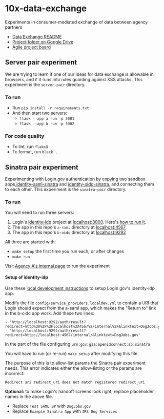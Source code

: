 # 10x-data-exchange

Experiments in consumer-mediated exchange of data between agency partners

* [Data Exchange README](https://docs.google.com/document/d/1IfLms6VMIaOpkgdy0_DiDTQXpntpgtQZgoTyKUExCTw/)
* [Project folder on Google Drive](https://drive.google.com/drive/folders/1Xv6QOYEFwhMv2SfVHi9Rzl4XASAvnbXc)
* [Agile project board](https://github.com/orgs/GSA-TTS/projects/31/)

## Server pair experiment

We are trying to learn if one of our ideas for data exchange is allowable in browsers, and if it runs into rules guarding against XSS attacks. This experiment is the `server-pair` directory.

### To run
* Run `pip install -r requirements.txt`
* And then start two servers:
  * `flask --app a run -p 5001`
  * `flask --app b run -p 5002`

### For code quality
* To lint, run `flake8`
* To format, run `black .`

## Sinatra pair experiment

Experimenting with Login.gov authentication by copying two sandbox apps,[identity-saml-sinatra](https://github.com/18F/identity-saml-sinatra) and [identity-oidc-sinatra](https://github.com/18F/identity-oidc-sinatra), and connecting them to each other. This experiment is the `sinatra-pair` directory.

### To run

You will need to run three servers:

  1. Login's [identity-idp](https://github.com/18F/identity-idp) project at [localhost:3000](http://localhost:3000/). Here's [how to run it](#setup-of-identity-idp).
  2. The app in this repo's `a-saml` directory at [localhost:4567](http://localhost:4567/)
  3. The app in this repo's `b-oidc` directory at [localhost:9292](http://localhost:9292/)

All three are started with:

  * `make setup` the first time you run each, or after changes
  * `make run`

  Visit [Agency A's internal page](http://localhost:4567/internal/) to run the experiment

#### Setup of identity-idp

Use these [local development instructions](https://github.com/18F/identity-idp/blob/main/docs/local-development.md) to setup Login.gov's identity-idp app.

Modify the file `config/service_providers.localdev.yml` to contain a URI that Login should expect from the a-saml app, which makes the "Return to" link in the b-oidc app work. Add these two lines:
```
- 'http://localhost:9292/auth/result?redirect=http%3A%2F%2Flocalhost%3A4567%2Finternal%2F&linktext=DogJobs.gov'
- 'http://localhost:9292/auth/result?redirect=http://localhost:4567/internal/&linktext=DogJobs.gov'
```
In the part of the file configuring `urn:gov:gsa:openidconnect:sp:sinatra`

You will have to run (or re-run) `make setup` after modifying this file.

The purpose of this is to allow-list params the Sinatra pair experiment needs. This error indicates either the allow-listing or the params are incorrect:
```
Redirect uri redirect_uri does not match registered redirect_uri
```

**Optional:** to make Login's handoff screens look right, replace placeholder names in the above file.
* Replace `Test SAML SP` with `DogJobs.gov`
* Replace `Example Sinatra App` with `IRS Dog Services`